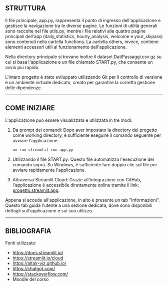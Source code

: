## STRUTTURA

Il file principale, app.py, rappresenta il punto di ingresso dell'applicazione e gestisce la navigazione tra le diverse pagine. 
Le funzioni di utilità generali sono raccolte nel file utils.py, mentre i file relativi alle quattro pagine principali dell'app (daily_statistics, hourly_analysis, welcome e your_skipass) sono contenuti nella cartella functions. 
La cartella others, invece, contiene elementi accessori utili al funzionamento dell'applicazione.

Nella directory principale si trovano inoltre il dataset DatiPassaggi.csv.gz su cui si basa l'applicazione e un file chiamato START.py, che consente un avvio più rapido.

L'intero progetto è stato sviluppato utilizzando Git per il controllo di versione e un ambiente virtuale dedicato, creato per garantire la corretta gestione delle dipendenze.

---

## COME INIZIARE

L'applicazione può essere visualizzata e utilizzata in tre modi:

1. Da prompt dei comandi: Dopo aver impostato la directory del progetto come working directory, è sufficiente eseguire il comando seguente per avviare l'applicazione.
    ```bash
    uv run streamlit run app.py
    ```

2. Utilizzando il file START.py: Questo file automatizza l'esecuzione del comando sopra. Su Windows, è sufficiente fare doppio clic sul file per avviare rapidamente l'applicazione.

3. Attraverso Streamlit Cloud: Grazie all'integrazione con GitHub, l'applicazione è accessibile direttamente online tramite il link: [progetto.streamlit.app](https://progetto.streamlit.app/).


Appena si accede all'applicazione, in alto è presente un tab "Informazioni". 
Questo tab guida l'utente a una sezione dedicata, dove sono disponibili dettagli sull'applicazione e sul suo utilizzo.

---

## BIBLIOGRAFIA

Fonti utilizzate:

- https://docs.streamlit.io/
- https://streamlit.io/cloud
- https://altair-viz.github.io/
- https://chatgpt.com/
- https://stackoverflow.com/
- Moodle del corso